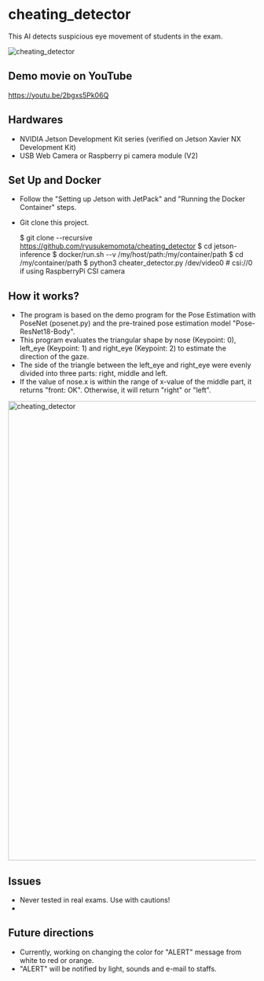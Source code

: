 # cheating_detector
This AI detects suspicious eye movement of students in the exam.

![cheating_detector](https://user-images.githubusercontent.com/7350397/152345617-904af23c-4945-42f3-b38b-bb59f1b34b5b.jpg)

## Demo movie on YouTube
https://youtu.be/2bgxs5Pk06Q

## Hardwares
- NVIDIA Jetson Development Kit series (verified on Jetson Xavier NX Development Kit)
- USB Web Camera or Raspberry pi camera module (V2)

## Set Up and Docker
- Follow the "Setting up Jetson with JetPack" and "Running the Docker Container" steps.
- Git clone this project.

    $ git clone --recursive https://github.com/ryusukemomota/cheating_detector
    $ cd jetson-inference
    $ docker/run.sh --v /my/host/path:/my/container/path
    $ cd /my/container/path
    $ python3 cheater_detector.py /dev/video0 # csi://0 if using RaspberryPi CSI camera
    
## How it works?
- The program is based on the demo program for the Pose Estimation with PoseNet (posenet.py) and the pre-trained pose estimation model "Pose-ResNet18-Body".
- This program evaluates the triangular shape by nose (Keypoint: 0), left_eye (Keypoint: 1) and right_eye (Keypoint: 2) to estimate the direction of the gaze.
- The side of the triangle between the left_eye and right_eye were evenly divided into three parts: right, middle and left.
- If the value of nose.x is within the range of x-value of the middle part, it returns "front: OK". Otherwise, it will return "right" or "left".

<img width="935" alt="cheating_detector" src="https://user-images.githubusercontent.com/7350397/152495301-3a1556d7-aa98-490e-86e2-3638c375b361.png">

## Issues
- Never tested in real exams. Use with cautions!
- 

## Future directions
- Currently, working on changing the color for "ALERT" message from white to red or orange.
- "ALERT" will be notified by light, sounds and  e-mail to staffs.
